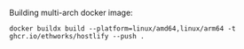 Building multi-arch docker image:

```
docker buildx build --platform=linux/amd64,linux/arm64 -t ghcr.io/ethworks/hostlify --push .
```